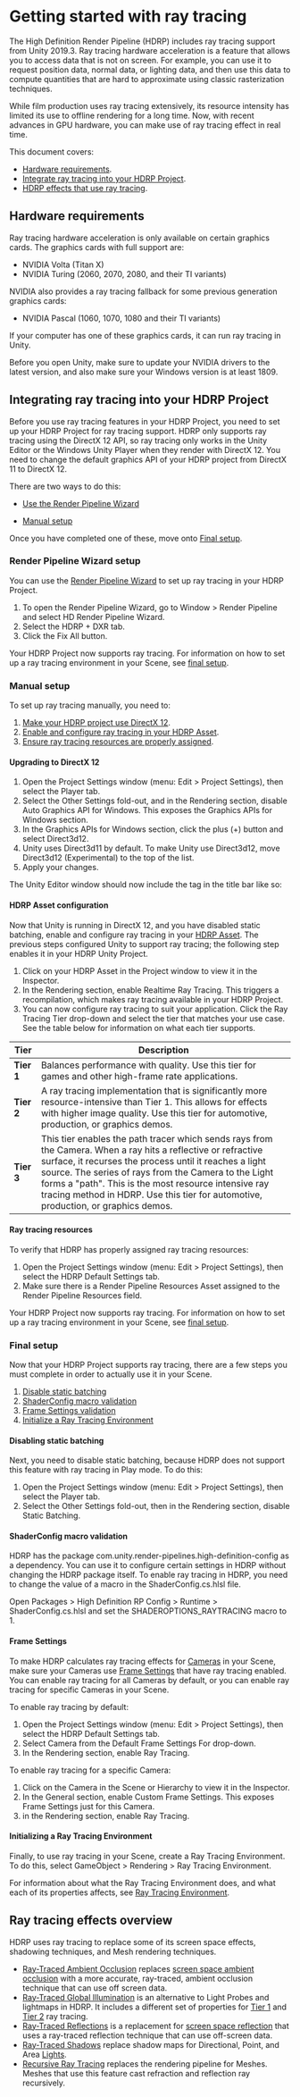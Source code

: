 # Getting started with ray tracing

The High Definition Render Pipeline (HDRP) includes ray tracing support from Unity 2019.3. Ray tracing hardware acceleration is a feature that allows you to access data that is not on screen. For example, you can use it to request position data, normal data, or lighting data, and then use this data to compute quantities that are hard to approximate using classic rasterization techniques. 

While film production uses ray tracing extensively, its resource intensity has limited its use to offline rendering for a long time. Now, with recent advances in GPU hardware, you can make use of ray tracing effect in real time.

This document covers:

- [Hardware requirements](#HardwareRequirements).
- [Integrate ray tracing into your HDRP Project](#Integration).
- [HDRP effects that use ray tracing](#RayTracingEffectsOverview).

<a name="HardwareRequirements"></a>

## Hardware requirements

Ray tracing hardware acceleration is only available on certain graphics cards. The graphics cards with full support are:

- NVIDIA Volta (Titan X)
- NVIDIA Turing (2060, 2070, 2080, and their TI variants)

NVIDIA also provides a ray tracing fallback for some previous generation graphics cards:

- NVIDIA Pascal (1060, 1070, 1080 and their TI variants)

If your computer has one of these graphics cards, it can run ray tracing in Unity.

Before you open Unity, make sure to update your NVIDIA drivers to the latest version, and also make sure your Windows version is at least 1809.

<a name="Integration"></a>

## Integrating ray tracing into your HDRP Project

Before you use ray tracing features in your HDRP Project, you need to set up your HDRP Project for ray tracing support. HDRP only supports ray tracing using the DirectX 12 API, so ray tracing only works in the Unity Editor or the Windows Unity Player when they render with DirectX 12. You need to change the default graphics API of your HDRP project from DirectX 11 to DirectX 12.

There are two ways to do this:

* [Use the Render Pipeline Wizard](#WizardSetup)

* [Manual setup](#ManualSetup)

Once you have completed one of these, move onto [Final setup](#FinalSetup).

<a name="WizardSetup"></a>

### Render Pipeline Wizard setup

You can use the [Render Pipeline Wizard](Render-Pipeline-Wizard.html) to set up ray tracing in your HDRP Project.

1. To open the Render Pipeline Wizard, go to Window > Render Pipeline and select HD Render Pipeline Wizard.
2. Select the HDRP + DXR tab.
3. Click the Fix All button.

Your HDRP Project now supports ray tracing. For information on how to set up a ray tracing environment in your Scene, see [final setup](#FinalSetup).

<a name="ManualSetup"></a>

### Manual setup

To set up ray tracing manually, you need to:

1. [Make your HDRP project use DirectX 12](#ManualSetup-EnablingDX12).
2. [Enable and configure ray tracing in your HDRP Asset](#ManualSetup-EnablingRayTracing).
3. [Ensure ray tracing resources are properly assigned](#ManualSetup-RayTracingResources).

<a name="ManualSetup-EnablingDX12"></a>

#### Upgrading to DirectX 12

1. Open the Project Settings window (menu: Edit > Project Settings), then select the Player tab.
2. Select the Other Settings fold-out, and in the Rendering section, disable Auto Graphics API for Windows. This exposes the Graphics APIs for Windows section.
3. In the Graphics APIs for Windows section, click the plus (+) button and select Direct3d12.
4. Unity uses Direct3d11 by default. To make Unity use Direct3d12, move Direct3d12 (Experimental) to the top of the list.
5. Apply your changes.

The Unity Editor window should now include the <DX12> tag in the title bar like so:

<a name="ManualSetup-EnablingRayTracing"></a>

#### HDRP Asset configuration

Now that Unity is running in DirectX 12, and you have disabled static batching, enable and configure ray tracing in your [HDRP Asset](HDRP-Asset.html). The previous steps configured Unity to support ray tracing; the following step enables it in your HDRP Unity Project.

1. Click on your HDRP Asset in the Project window to view it in the Inspector.
2. In the Rendering section, enable Realtime Ray Tracing. This triggers a recompilation, which makes ray tracing available in your HDRP Project.
3. You can now configure ray tracing to suit your application. Click the Ray Tracing Tier drop-down and select the tier that matches your use case. See the table below for information on what each tier supports.

<a name="TierTable"></a>

| Tier       | Description                                                  |
| ---------- | ------------------------------------------------------------ |
| **Tier 1** | Balances performance with quality. Use this tier for games and other high-frame rate applications. |
| **Tier 2** | A ray tracing implementation that is significantly more resource-intensive than Tier 1. This allows for effects with higher image quality. Use this tier for automotive, production, or graphics demos. |
| **Tier 3** | This tier enables the path tracer which sends rays from the Camera. When a ray hits a reflective or refractive surface, it recurses the process until it reaches a light source. The series of rays from the Camera to the Light forms a "path". This is the most resource intensive ray tracing method in HDRP. Use this tier for automotive, production, or graphics demos. |

<a name="ManualSetup-RayTracingResources"></a>

#### Ray tracing resources

To verify that HDRP has properly assigned ray tracing resources:

1. Open the Project Settings window (menu: Edit > Project Settings), then select the HDRP Default Settings tab.
2. Make sure there is a Render Pipeline Resources Asset assigned to the Render Pipeline Resources field.

Your HDRP Project now supports ray tracing. For information on how to set up a ray tracing environment in your Scene, see [final setup](#FinalSetup).

<a name="FinalSetup"></a>

### Final setup

Now that your HDRP Project supports ray tracing, there are a few steps you must complete in order to actually use it in your Scene.

1. [Disable static batching](#FinalSetup-DisablingStaticBatching)
2. [ShaderConfig macro validation](#FinalSetup-Macros)
3. [Frame Settings validation](#FinalSetup-FrameSettings)
4. [Initialize a Ray Tracing Environment](#FinalSetup-RayTracingEnvironment)

<a name="FinalSetup-DisablingStaticBatching"></a>

#### Disabling static batching

Next, you need to disable static batching, because HDRP does not support this feature with ray tracing in Play mode. To do this:

1. Open the Project Settings window (menu: Edit > Project Settings), then select the Player tab.
2. Select the Other Settings fold-out, then in the Rendering section, disable Static Batching.

<a name="FinalSetup-Macros"></a>

#### ShaderConfig macro validation

HDRP has the package com.unity.render-pipelines.high-definition-config as a dependency. You can use it to configure certain settings in HDRP without changing the HDRP package itself. To enable ray tracing in HDRP, you need to change the value of a macro in the ShaderConfig.cs.hlsl file.

Open Packages > High Definition RP Config > Runtime > ShaderConfig.cs.hlsl and set the SHADEROPTIONS_RAYTRACING macro to 1.

<a name="FinalSetup-FrameSettings"></a>

#### Frame Settings

To make HDRP calculates ray tracing effects for [Cameras](HDRP-Camera.html) in your Scene, make sure your Cameras use [Frame Settings](Frame-Settings) that have ray tracing enabled. You can enable ray tracing for all Cameras by default, or you can enable ray tracing for specific Cameras in your Scene.

To enable ray tracing by default:

1. Open the Project Settings window (menu: Edit > Project Settings), then select the HDRP Default Settings tab.
2. Select Camera from the Default Frame Settings For drop-down.
3. In the Rendering section, enable Ray Tracing.

To enable ray tracing for a specific Camera:

1. Click on the Camera in the Scene or Hierarchy to view it in the Inspector.
2. In the General section, enable Custom Frame Settings. This exposes Frame Settings just for this Camera.
3. in the Rendering section, enable Ray Tracing.

<a name="FinalSetup-RayTracingEnvironment"></a>

#### Initializing a Ray Tracing Environment

Finally, to use ray tracing in your Scene, create a Ray Tracing Environment. To do this, select GameObject > Rendering > Ray Tracing Environment.

For information about what the Ray Tracing Environment does, and what each of its properties affects, see [Ray Tracing Environment](Ray-Tracing-Environment-Component.html).

<a name="RayTracingEffectsOverview"></a>

## Ray tracing effects overview

HDRP uses ray tracing to replace some of its screen space effects, shadowing techniques, and Mesh rendering techniques.

- [Ray-Traced Ambient Occlusion](Ray-Traced-Ambient-Occlusion.html) replaces [screen space ambient occlusion](Override-Ambient-Occlusion.html) with a more accurate, ray-traced, ambient occlusion technique that can use off screen data.
- [Ray-Traced Global Illumination](Ray-Traced-Global-Illumination.html) is an alternative to Light Probes and lightmaps in HDRP. It includes a different set of properties for [Tier 1](#TierTable) and [Tier 2](#TierTable) ray tracing.
- [Ray-Traced Reflections](Ray-Traced-Reflections.html) is a replacement for [screen space reflection](Override-Screen-Space-Reflection) that uses a ray-traced reflection technique that can use off-screen data.
- [Ray-Traced Shadows](Ray-Traced-Shadows.html) replace shadow maps for Directional, Point, and Area [Lights](Light-Component.html).
- [Recursive Ray Tracing](Ray-Tracing-Recursive-Rendering.html) replaces the rendering pipeline for Meshes. Meshes that use this feature cast refraction and reflection ray recursively.
